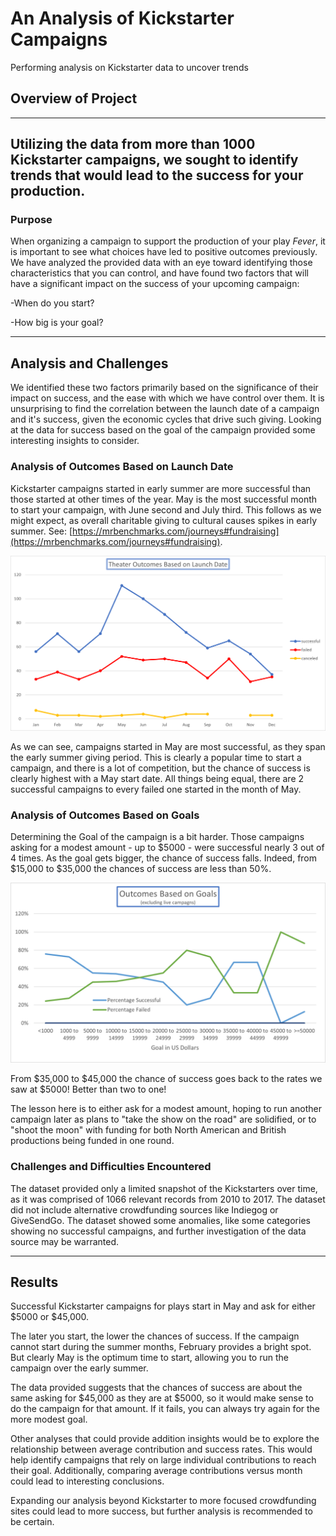 # An Analysis of Kickstarter Campaigns

Performing analysis on Kickstarter data to uncover trends

## Overview of Project
---
Utilizing the data from more than 1000 Kickstarter campaigns, we sought to identify trends that would lead to the success for your production.
---
### Purpose

When organizing a campaign to support the production of your play *Fever*, it is important to see what choices have led to positive outcomes previously. We have analyzed the provided data with an eye toward identifying those characteristics that you can control, and have found two factors that will have a significant impact on the success of your upcoming campaign:

-When do you start?

-How big is your goal?

---
## Analysis and Challenges

We identified these two factors primarily based on the significance of their impact on success, and the ease with which we have control over them. It is unsurprising to find the correlation between the launch date of a campaign and it's success, given the economic cycles that drive such giving. Looking at the data for success based on the goal of the campaign provided some interesting insights to consider.

### Analysis of Outcomes Based on Launch Date

Kickstarter campaigns started in early summer are more successful than those started at other times of the year. May is the most successful month to start your campaign, with June second and July third. This follows as we might expect, as overall charitable giving to cultural causes spikes in early summer. See: [https://mrbenchmarks.com/journeys#fundraising](https://mrbenchmarks.com/journeys#fundraising).

![Theater Outcomes by Launch Date](Theater_Outcomes_vs_Launch.png)

As we can see, campaigns started in May are most successful, as they span the early summer giving period. This is clearly a popular time to start a campaign, and there is a lot of competition, but the chance of success is clearly highest with a May start date. All things being equal, there are 2 successful campaigns to every failed one started in the month of May.

### Analysis of Outcomes Based on Goals

Determining the Goal of the campaign is a bit harder. Those campaigns asking for a modest amount - up to $5000 - were successful nearly 3 out of 4 times. As the goal gets bigger, the chance of success falls. Indeed, from $15,000 to $35,000 the chances of success are less than 50%.

![Theater Outcomes Based on Goals](Outcomes_vs_Goals.png)

From $35,000 to $45,000 the chance of success goes back to the rates we saw at $5000! Better than two to one! 

The lesson here is to either ask for a modest amount, hoping to run another campaign later as plans to "take the show on the road" are solidified, or to "shoot the moon" with funding for both North American and British productions being funded in one round. 


### Challenges and Difficulties Encountered

The dataset provided only a limited snapshot of the Kickstarters over time, as it was comprised of 1066 relevant records from 2010 to 2017. The dataset did not include alternative crowdfunding sources like Indiegog or GiveSendGo. The dataset showed some anomalies, like some categories showing no successful campaigns, and further investigation of the data source may be warranted.

---
## Results

Successful Kickstarter campaigns for plays start in May and ask for either $5000 or $45,000. 

The later you start, the lower the chances of success. If the campaign cannot start during the summer months, February provides a bright spot. But clearly May is the optimum time to start, allowing you to run the campaign over the early summer.

The data provided suggests that the chances of success are about the same asking for $45,000 as they are at $5000, so it would make sense to do the campaign for that amount. If it fails, you can always try again for the more modest goal.

Other analyses that could provide addition insights would be to explore the relationship between average contribution and success rates. This would help identify campaigns that rely on large individual contributions to reach their goal. Additionally, comparing average contributions versus month could lead to interesting conclusions. 

Expanding our analysis beyond Kickstarter to more focused crowdfunding sites could lead to more success, but further analysis is recommended to be certain.
